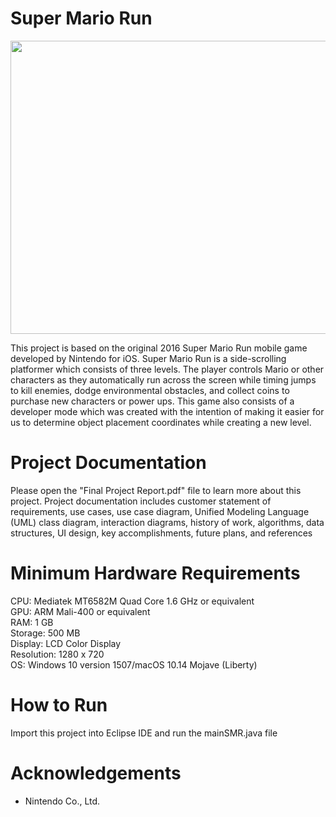 
# Super Mario Run<br />
<p align="center">
  <img width="510" height="469" src="https://github.com/i0nicsBik/SuperMarioRun/blob/master/media/startScreen/mario.png?raw=true">

This project is based on the original 2016 Super Mario Run mobile game developed by Nintendo for iOS.
Super Mario Run is a side-scrolling platformer which consists of three levels. The player controls Mario or other characters 
as they automatically run across the screen while timing jumps to kill enemies, dodge environmental obstacles, and collect
coins to purchase new characters or power ups. This game also consists of a developer mode which was created with the intention
of making it easier for us to determine object placement coordinates while creating a new level.

# Project Documentation
Please open the "Final Project Report.pdf" file to learn more about this project. Project documentation includes customer statement of requirements, use cases, use case diagram, Unified Modeling Language (UML) class diagram, interaction diagrams, history of work, algorithms, data structures, UI design, key accomplishments, future plans, and references

# Minimum Hardware Requirements
CPU: Mediatek MT6582M Quad Core 1.6 GHz or equivalent<br />
GPU: ARM Mali-400 or equivalent<br />
RAM: 1 GB<br />
Storage: 500 MB<br />
Display: LCD Color Display<br />
Resolution: 1280 x 720<br />
OS: Windows 10 version 1507/macOS 10.14 Mojave (Liberty)

# How to Run
Import this project into Eclipse IDE and run the mainSMR.java file

# Acknowledgements
* Nintendo Co., Ltd.
</p>
